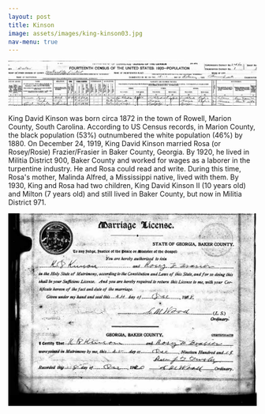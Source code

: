 ```yaml
---
layout: post
title: Kinson
image: assets/images/king-kinson03.jpg
nav-menu: true
---
```


![king-kinson-us-census](https://github.com/kinson2/kinson-frazier-wallace-evans/blob/4302438f00e809ea33b9c4e574214d36dbe4df86/assets/images/king-kinson03.jpg?raw=true)

King David Kinson was born circa 1872 in the town of Rowell, Marion County, South Carolina. According to US Census records, in Marion County, the black population (53%) outnumbered the white population (46%) by 1880. On December 24, 1919, King David Kinson married Rosa (or Rosey/Rosie) Frazier/Frasier in Baker County, Georgia. By 1920, he lived in Militia District 900, Baker County and worked for wages as a laborer in the turpentine industry. He and Rosa could read and write. During this time, Rosa's mother, Malinda Alfred, a Mississippi native, lived with them. By 1930, King and Rosa had two children, King David Kinson II (10 years old) and Milton (7 years old) and still lived in Baker County, but now in Militia District 971.

![marriage-certificate](https://github.com/kinson2/kinson-frazier-wallace-evans/blob/c61b100eee7cb1855c9b66ddc82f1ed004aee66d/assets/images/king-kinson-marriage-certificate.jpg?raw=true)




